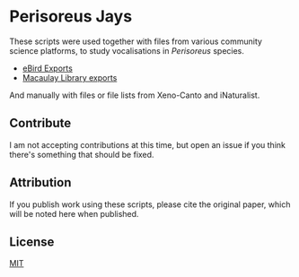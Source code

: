 # Perisoreus Jays

These scripts were used together with files from various community science platforms, to study vocalisations in _Perisoreus_ species.

- [eBird Exports](https://support.ebird.org/en/support/solutions/articles/48000838205-download-ebird-data)
- [Macaulay Library exports](https://macaulaylibrary.org/)

And manually with files or file lists from Xeno-Canto and iNaturalist.

## Contribute

I am not accepting contributions at this time, but open an issue if you think there's something that should be fixed.

## Attribution

If you publish work using these scripts, please cite the original paper, which will be noted here when published.

## License

[MIT](LICENSE)